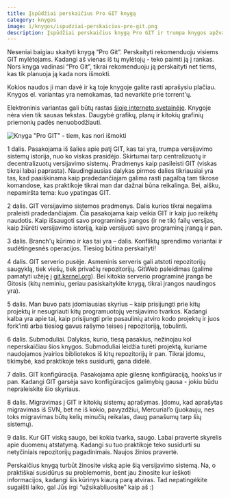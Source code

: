 ```yaml
---
title: Įspūdžiai perskaičius Pro GIT knygą
category: knygos
image: i/knygos/ispudziai-perskaicius-pro-git.png
description: Įspūdžiai perskaičius knygą Pro GIT ir trumpa knygos apžvalga. Kokią pagalbą galite rasti knygos dalyse ir kaip ji gali Jums padėti.
---
```


Neseniai baigiau skaityti knygą “Pro Git”. Perskaityti rekomenduoju visiems GIT mylėtojams. Kadangi aš vienas iš tų mylėtojų - teko paimti ją į rankas. Nors knyga vadinasi “Pro Git”, tikrai rekomenduoju ją perskaityti net tiems, kas tik planuoja ją kada nors išmokti.

Kokios naudos ji man davė ir ką toje knygoje galite rasti aprašysiu plačiau. Knygos el. variantas yra nemokamas, tad nevarkite prie torrent'ų.

Elektroninis variantas gali būtų rastas [šioje interneto svetainėje](http://progit.org/book/). Knygoje nėra vien tik sausas tekstas. Daugybė grafikų, planų ir kitokių grafinių priemonių padės nenuobodžiauti.

![Knyga "Pro GIT" - tiem, kas nori išmokti](/i/pro_git_book.png)

1 dalis. Pasakojama iš šalies apie patį GIT, kas tai yra, trumpa versijavimo sistemų istorija, nuo ko viskas prasidėjo. Skirtumai tarp centralizuotų ir decentralizuotų versijavimo sistemų. Pradmenys kaip pasileisti GIT (viskas tikrai labai paprasta). Naudingiausias dalykas pirmos dalies tikriausiai yra tas, kad paaiškinama kaip pradedančiajam galima rasti pagalbą tam tikrose komandose, kas praktikoje tikrai man dar dažnai būna reikalinga. Bei, aišku, nepamiršta tema: kuo ypatingas GIT.

2 dalis. GIT versijavimo sistemos pradmenys. Dalis kurios tikrai negalima praleisti pradedančiajam. Čia pasakojama kaip veikia GIT ir kaip juo reikėtų naudotis. Kaip išsaugoti savo programinės įrangos (ir ne tik) failų versijas, kaip žiūrėti versijavimo istoriją, kaip versijuoti savo programinę įrangą ir pan.

3 dalis. Branch'ų kūrimo ir kas tai yra – dalis. Konfliktų sprendimo variantai ir sudėtingesnės operacijos. Tiesiog būtina perskaityti!

4 dalis. GIT serverio pusėje. Asmeninis serveris gali atstoti repozitorijų saugyklą, tiek viešų, tiek privačių repozitorijų. GitWeb paleidimas (galime pamatyti užėję į [git.kernel.org](http://git.kernel.org/)). Bei kitokia serverio programinė įranga be Gitosis (kitų neminiu, geriau pasiskaitykite knygą, tikrai įrangos naudingos yra).

5 dalis. Man buvo pats įdomiausias skyrius – kaip prisijungti prie kitų projektų ir nesugriauti kitų programuotojų versijavimo tvarkos. Kadangi kalba yra apie tai, kaip prisijungti prie pasaulinių atviro kodo projektų ir juos fork’inti arba tiesiog gavus rašymo teises į repozitoriją, tobulinti.

6 dalis. Submoduliai. Dalykas, kurio, tiesą pasakius, nežinojau kol neperskaičiau šios knygos. Submoduliai leidžia turėti projektą, kuriame naudojamos įvairios bibliotekos iš kitų repozitorijų ir pan. Tikrai įdomu, tikimybė, kad praktikoje teks susidurti, gana didelė.

7 dalis. GIT konfigūracija. Pasakojama apie gilesnę konfigūraciją, hooks’us ir pan. Kadangi GIT garsėja savo konfigūracijos galimybių gausa - jokiu būdu nepraleiskite šio skyriaus.

8 dalis. Migravimas į GIT ir kitokių sistemų aprašymas. Įdomu, kad aprašytas migravimas iš SVN, bet ne iš kokio, pavyzdžiui, Mercurial’o (juokauju, nes toks migravimas būtų kelių minučių reikalas, daug panašumų tarp šių sistemų).

9 dalis. Kur GIT viską saugo, bei kokia tvarka, saugo. Labai pravertė skyrelis apie duomenų atstatymą. Kadangi su tuo praktikoje teko susidurti su netyčiniais repozitorijų pagadinimais. Naujos žinios pravertė.

Perskaičius knygą turbūt žinosite viską apie šią versijavimo sistemą. Na, o praktiškai susidūrus su problemomis, bent jau žinosite kur ieškoti informacijos, kadangi šis kūrinys kiaurą parą atviras. Tad nepatingėkite sugaišti laiko, gal Jūs irgi “užsikabliuosite” kaip aš :)